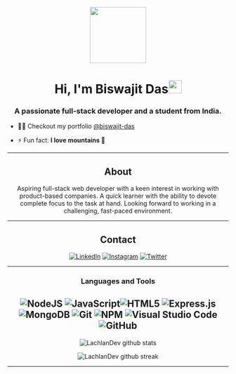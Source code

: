 
   
<p align="center">
  <img style="width:8rem; height:auto" src="https://github.com/biswajitdas-007/biswajitdas-007/blob/main/DSC_0121-modified.png?raw=true"/>
</p>

<h1 align="center">Hi, I'm Biswajit Das<img width="30px" src="https://raw.githubusercontent.com/iampavangandhi/iampavangandhi/master/gifs/Hi.gif"></h1>
<h3 font-size="20" align="center">A passionate full-stack developer and a student from India.</h3>


- 👨‍💻 Checkout my portfolio [@biswajit-das](https://portfolio-biswajit-das.vercel.app/)

- ⚡ Fun fact: **I love mountains  :sunrise_over_mountains:**


---
<div align="center">
  
## About
Aspiring full-stack web developer with a keen interest in working with product-based companies. A quick learner with the ability to devote complete focus to the task at hand. Looking forward to working in a challenging, fast-paced environment. 

-------------------

## Contact
<a href="https://www.linkedin.com/in/biswajit-das-a94347210/">![LinkedIn](https://img.shields.io/badge/BiswajitDas-%231DA1F2.svg?style=for-the-badge&logo=linkedIn&logoColor=white)</a> <a href="https://www.instagram.com/biswajit_das_16/">![Instagram](https://img.shields.io/badge/BiswajitDas-%23E4405F.svg?style=for-the-badge&logo=Instagram&logoColor=white)</a> <a href="https://twitter.com/biswajitdas_16">![Twitter](https://img.shields.io/badge/BiswajitDas-%231DA1F2.svg?style=for-the-badge&logo=Twitter&logoColor=white)</a>

-------------------

### Languages and Tools  
![NodeJS](https://img.shields.io/badge/node.js-%2343853D.svg?style=for-the-badge&logo=node.js&logoColor=white) ![JavaScript](https://img.shields.io/badge/javascript-%23323330.svg?style=for-the-badge&logo=javascript&logoColor=%23F7DF1E)![HTML5](https://img.shields.io/badge/html5-%23E34F26.svg?style=for-the-badge&logo=html5&logoColor=white) ![Express.js](https://img.shields.io/badge/express.js-%23404d59.svg?style=for-the-badge&logo=express&logoColor=%2361DAFB)![MongoDB](https://img.shields.io/badge/MongoDB-%234ea94b.svg?style=for-the-badge&logo=mongodb&logoColor=white) ![Git](https://img.shields.io/badge/git-%23F05033.svg?style=for-the-badge&logo=git&logoColor=white) ![NPM](https://img.shields.io/badge/NPM-%23000000.svg?style=for-the-badge&logo=npm&logoColor=white) ![Visual Studio Code](https://img.shields.io/badge/VisualStudioCode-0078d7.svg?style=for-the-badge&logo=visual-studio-code&logoColor=white)![GitHub](https://img.shields.io/badge/github-%23121011.svg?style=for-the-badge&logo=github&logoColor=white) 
-------------------
  
![LachlanDev github stats](https://github-readme-stats.vercel.app/api?username=biswajitdas-007&show_icons=true&theme=radical&count_private=true&include_all_commits=true)

![LachlanDev github streak](https://github-readme-streak-stats.herokuapp.com/?user=biswajitdas-007&theme=radical&include_all_commits=true&count_private=true)

 <div>

-----

<!--
**biswajitdas-007/biswajitdas-007** is a ✨ _special_ ✨ repository because its `README.md` (this file) appears on your GitHub profile.

Here are some ideas to get you started:

- 🔭 I’m currently working on ...
- 🌱 I’m currently learning ...
- 👯 I’m looking to collaborate on ...
- 🤔 I’m looking for help with ...
- 💬 Ask me about ...
- 📫 How to reach me: ...
- 😄 Pronouns: ...
- ⚡ Fun fact: ...
-->
